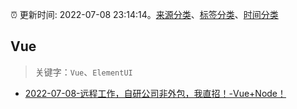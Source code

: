 :alarm_clock: 更新时间: 2022-07-08 23:14:14。[来源分类](../README.md)、[标签分类](../TAGS.md)、[时间分类](../TIMELINE.md)

## Vue


> 关键字：`Vue`、`ElementUI`



- [2022-07-08-远程工作，自研公司非外包，我直招！-Vue+Node！](https://www.v2ex.com/t/865020) 